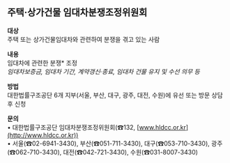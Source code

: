 ## 주택·상가건물 임대차분쟁조정위원회

**대상**  
주택 또는 상가건물임대차와 관련하여 분쟁을 겪고 있는 사람

**내용**  
임대차에 관련한 분쟁* 조정  
*임대차보증금, 임대차 기간, 계약갱신·종료, 임대차 건물 유지 및 수선 의무 등*

**방법**  
대한법률구조공단 6개 지부(서울, 부산, 대구, 광주, 대전, 수원)에 유선 또는 방문 상담 후 신청

**문의**  
• 대한법률구조공단 임대차분쟁조정위원회(☎132, [www.hldcc.or.kr](http://www.hldcc.or.kr))  
• 서울(☎02-6941-3430), 부산(☎051-711-3430), 대구(☎053-710-3430), 광주(☎062-710-3430), 대전(☎042-721-3430), 수원(☎031-8007-3430)